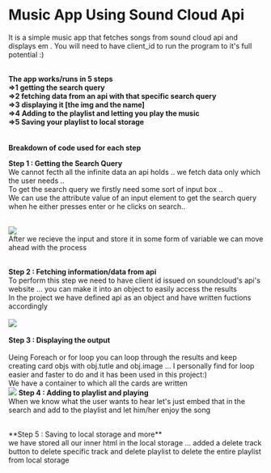 # Music App Using Sound Cloud Api 

It is a simple music app that fetches songs from sound cloud api and displays em . You will need to have client_id to run the program to it's full potential :)<br><br>

**The app works/runs in 5 steps <br>
=>1 getting the search query<br>
=>2 fetching data from an api with that specific search query<br>
=>3 displaying it [the img and the name]<br>
=>4 Adding to the playlist and letting you play the music <br>
=>5 Saving your playlist to local storage**<br>
<br><br>
**Breakdown of code used for each step**<br>

**Step 1 : Getting the Search Query**<br>
   We cannot fecth all the infinite data an api holds .. we fetch data only which the user needs ..<br>
   To get the search query we firstly need some sort of input box ..<br>
   We can use the attribute value of an input element to get the search query when he either presses enter or he clicks on search..<br><br>
   
  <img src='https://cdn.discordapp.com/attachments/708087360721780877/732077474095300658/Screenshot_20200713-0608122.jpeg'>
   <br>
  After we recieve the input and store it in some form of variable we can move ahead with the process<br><br>
  
**Step 2 : Fetching information/data from api**
<br>
To perform this step we need to have client id issued on soundcloud's api's website ... you can make it into an object to easily access the results  <br>
In the project we have defined api as an object and have written fuctions accordingly <br><br>
<img src='https://cdn.discordapp.com/attachments/708087360721780877/732077471448563782/Screenshot_20200713-0625562.jpeg'><br><br>
**Step 3 : Displaying the output** <br><br>
Ueing Foreach or for loop you can  loop through the results and keep creating card objs with obj.tutle and obj.image ... I personally find for loop easier and faster to do and  it has been used in this project:)
<br>
We have a container to which all the cards are written <br>
<img src='https://cdn.discordapp.com/attachments/708087360721780877/732077473822539857/Screenshot_20200713-0618342.jpeg'>
**Step 4 : Adding to playlist and playing**
<br>
When we know what the user wants to hear let's just embed that in the search and add to the playlist and let him/her enjoy the song 

<img src=''>
<br><br>
**Step 5 : Saving to local storage and more**<br>
we have stored all our inner html in the local storage ... added a delete track button to delete specific track and delete playlist to delete the entire playlist from local storage 

<img src=''>
<img src=''>
